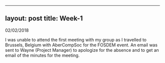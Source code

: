 ----
layout: post
title: Week-1
----

02/02/2018

I was unable to attend the first meeting with my group as I travelled to Brussels, Belgium with AberCompSoc for the FOSDEM event. An email was sent to Wayne (Project Manager) to apologize for the absence and to get an email of the minutes for the meeting. 

